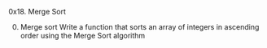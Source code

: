 0x18. Merge Sort

0. Merge sort
Write a function that sorts an array of integers in ascending order using the Merge Sort algorithm
